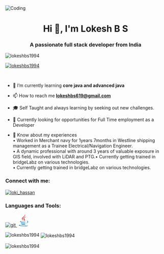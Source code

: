 <img align="center" src="https://i.pinimg.com/originals/2a/53/65/2a53651a35816f499270d8275fd5318f.gif" alt="Coding" width="600" height="400">
<h1 align="center">Hi 👋, I'm Lokesh B S</h1>
<h3 align="center">A passionate full stack developer from India</h3>

<p align="left"> <img src="https://komarev.com/ghpvc/?username=lokeshbs1994&label=Profile%20views&color=0e75b6&style=flat" alt="lokeshbs1994" /> </p>

<p align="left"> <a href="https://github.com/ryo-ma/github-profile-trophy"><img src="https://github-profile-trophy.vercel.app/?username=lokeshbs1994" alt="lokeshbs1994" /></a> </p>

<p align="left"> <a href="https://twitter.com/" target="blank"><img src="https://img.shields.io/twitter/follow/?logo=twitter&style=for-the-badge" alt="" /></a> </p>

- 🌱 I’m currently learning **core java and advanced java**

- 📫 How to reach me **lokeshbs619@gmail.com**

- 🎓 Self Taught and always learning by seeking out new challenges.

- 💼 Currently looking for opportunities for Full Time employment as a Developer

- 📄 Know about my experiences
<br>• Worked in Merchant navy for 1years 7months in Westline shipping management as a Trainee Electrical/Navigation Engineer.
<br>• A dynamic professional with around 3 years of valuable exposure in GIS field, involved with LiDAR and PTG.• Currently getting trained in bridgeLabz on various technologies.
<br>• Currently getting trained in bridgeLabz on various technologies.

<h3 align="left">Connect with me:</h3>
<p align="left">
<a href="https://instagram.com/loki_hassan" target="blank"><img align="center" src="https://raw.githubusercontent.com/rahuldkjain/github-profile-readme-generator/master/src/images/icons/Social/instagram.svg" alt="loki_hassan" height="30" width="40" /></a>
</p>

<h3 align="left">Languages and Tools:</h3>
<p align="left"> <a href="https://git-scm.com/" target="_blank" rel="noreferrer"> <img src="https://www.vectorlogo.zone/logos/git-scm/git-scm-icon.svg" alt="git" width="40" height="40"/> </a> <a href="https://www.java.com" target="_blank" rel="noreferrer"> <img src="https://raw.githubusercontent.com/devicons/devicon/master/icons/java/java-original.svg" alt="java" width="40" height="40"/> </a> </p>

<p><img align="left" src="https://github-readme-stats.vercel.app/api/top-langs?username=lokeshbs1994&show_icons=true&locale=en&layout=compact" alt="lokeshbs1994" /></p>

<p>&nbsp;<img align="center" src="https://github-readme-stats.vercel.app/api?username=lokeshbs1994&show_icons=true&locale=en" alt="lokeshbs1994" /></p>

<p><img align="center" src="https://github-readme-streak-stats.herokuapp.com/?user=lokeshbs1994&" alt="lokeshbs1994" /></p>
